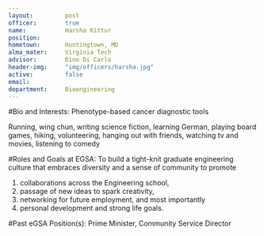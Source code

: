```yaml
---
layout:     	post
officer:        true
name:      		Harsha Kittur
position: 		
hometown: 		Huntingtown, MD
alma_mater: 	Virginia Tech
advisor: 		Dino Di Carlo
header-img: 	"img/officers/harsha.jpg"
active: 		false
email: 			
department: 	Bioengineering
---
```


#Bio and Interests:
Phenotype-based cancer diagnostic tools

Running, wing chun, writing science fiction, learning German, playing board games, hiking, volunteering, hanging out with friends, watching tv and movies, listening to comedy

#Roles and Goals at EGSA:
To build a tight-knit graduate engineering culture that embraces diversity and a sense of community to promote 

1. collaborations across the Engineering school, 
2. passage of new ideas to spark creativity, 
3. networking for future employment, and most importantly
4. personal development and strong life goals.

#Past eGSA Position(s):
Prime Minister, Community Service Director
